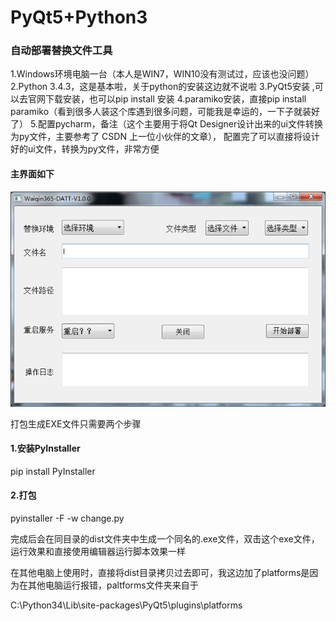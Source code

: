 # PyQt5+Python3

### 自动部署替换文件工具
1.Windows环境电脑一台（本人是WIN7，WIN10没有测试过，应该也没问题）
2.Python 3.4.3，这是基本啦，关于python的安装这边就不说啦
3.PyQt5安装 ,可以去官网下载安装，也可以pip install 安装
4.paramiko安装，直接pip install paramiko（看到很多人装这个库遇到很多问题，可能我是幸运的，一下子就装好了）
5.配置pycharm，备注（这个主要用于将Qt Designer设计出来的ui文件转换为py文件，主要参考了 CSDN 上一位小伙伴的文章），
配置完了可以直接将设计好的ui文件，转换为py文件，非常方便

#### 主界面如下
![image](https://github.com/NJ-zero/PyQt5-/raw/master/jiemian.png)


打包生成EXE文件只需要两个步骤

#### 1.安装PyInstaller

pip install PyInstaller

#### 2.打包
pyinstaller -F -w  change.py

完成后会在同目录的dist文件夹中生成一个同名的.exe文件，双击这个exe文件，运行效果和直接使用编辑器运行脚本效果一样

在其他电脑上使用时，直接将dist目录拷贝过去即可，我这边加了platforms是因为在其他电脑运行报错，paltforms文件夹来自于

C:\Python34\Lib\site-packages\PyQt5\plugins\platforms
